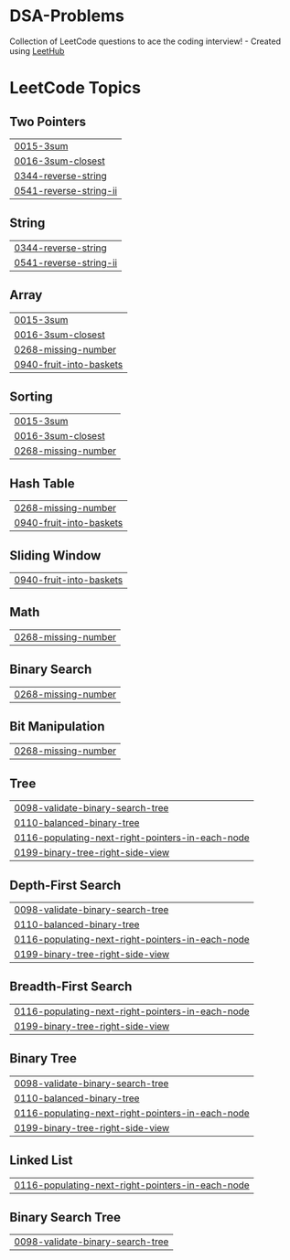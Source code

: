 # DSA-Problems
Collection of LeetCode questions to ace the coding interview! - Created using [LeetHub](https://github.com/QasimWani/LeetHub)

<!---LeetCode Topics Start-->
# LeetCode Topics
## Two Pointers
|  |
| ------- |
| [0015-3sum](https://github.com/Sai-Prasad567/DSA-Problems/tree/master/0015-3sum) |
| [0016-3sum-closest](https://github.com/Sai-Prasad567/DSA-Problems/tree/master/0016-3sum-closest) |
| [0344-reverse-string](https://github.com/Sai-Prasad567/DSA-Problems/tree/master/0344-reverse-string) |
| [0541-reverse-string-ii](https://github.com/Sai-Prasad567/DSA-Problems/tree/master/0541-reverse-string-ii) |
## String
|  |
| ------- |
| [0344-reverse-string](https://github.com/Sai-Prasad567/DSA-Problems/tree/master/0344-reverse-string) |
| [0541-reverse-string-ii](https://github.com/Sai-Prasad567/DSA-Problems/tree/master/0541-reverse-string-ii) |
## Array
|  |
| ------- |
| [0015-3sum](https://github.com/Sai-Prasad567/DSA-Problems/tree/master/0015-3sum) |
| [0016-3sum-closest](https://github.com/Sai-Prasad567/DSA-Problems/tree/master/0016-3sum-closest) |
| [0268-missing-number](https://github.com/Sai-Prasad567/DSA-Problems/tree/master/0268-missing-number) |
| [0940-fruit-into-baskets](https://github.com/Sai-Prasad567/DSA-Problems/tree/master/0940-fruit-into-baskets) |
## Sorting
|  |
| ------- |
| [0015-3sum](https://github.com/Sai-Prasad567/DSA-Problems/tree/master/0015-3sum) |
| [0016-3sum-closest](https://github.com/Sai-Prasad567/DSA-Problems/tree/master/0016-3sum-closest) |
| [0268-missing-number](https://github.com/Sai-Prasad567/DSA-Problems/tree/master/0268-missing-number) |
## Hash Table
|  |
| ------- |
| [0268-missing-number](https://github.com/Sai-Prasad567/DSA-Problems/tree/master/0268-missing-number) |
| [0940-fruit-into-baskets](https://github.com/Sai-Prasad567/DSA-Problems/tree/master/0940-fruit-into-baskets) |
## Sliding Window
|  |
| ------- |
| [0940-fruit-into-baskets](https://github.com/Sai-Prasad567/DSA-Problems/tree/master/0940-fruit-into-baskets) |
## Math
|  |
| ------- |
| [0268-missing-number](https://github.com/Sai-Prasad567/DSA-Problems/tree/master/0268-missing-number) |
## Binary Search
|  |
| ------- |
| [0268-missing-number](https://github.com/Sai-Prasad567/DSA-Problems/tree/master/0268-missing-number) |
## Bit Manipulation
|  |
| ------- |
| [0268-missing-number](https://github.com/Sai-Prasad567/DSA-Problems/tree/master/0268-missing-number) |
## Tree
|  |
| ------- |
| [0098-validate-binary-search-tree](https://github.com/Sai-Prasad567/DSA-Problems/tree/master/0098-validate-binary-search-tree) |
| [0110-balanced-binary-tree](https://github.com/Sai-Prasad567/DSA-Problems/tree/master/0110-balanced-binary-tree) |
| [0116-populating-next-right-pointers-in-each-node](https://github.com/Sai-Prasad567/DSA-Problems/tree/master/0116-populating-next-right-pointers-in-each-node) |
| [0199-binary-tree-right-side-view](https://github.com/Sai-Prasad567/DSA-Problems/tree/master/0199-binary-tree-right-side-view) |
## Depth-First Search
|  |
| ------- |
| [0098-validate-binary-search-tree](https://github.com/Sai-Prasad567/DSA-Problems/tree/master/0098-validate-binary-search-tree) |
| [0110-balanced-binary-tree](https://github.com/Sai-Prasad567/DSA-Problems/tree/master/0110-balanced-binary-tree) |
| [0116-populating-next-right-pointers-in-each-node](https://github.com/Sai-Prasad567/DSA-Problems/tree/master/0116-populating-next-right-pointers-in-each-node) |
| [0199-binary-tree-right-side-view](https://github.com/Sai-Prasad567/DSA-Problems/tree/master/0199-binary-tree-right-side-view) |
## Breadth-First Search
|  |
| ------- |
| [0116-populating-next-right-pointers-in-each-node](https://github.com/Sai-Prasad567/DSA-Problems/tree/master/0116-populating-next-right-pointers-in-each-node) |
| [0199-binary-tree-right-side-view](https://github.com/Sai-Prasad567/DSA-Problems/tree/master/0199-binary-tree-right-side-view) |
## Binary Tree
|  |
| ------- |
| [0098-validate-binary-search-tree](https://github.com/Sai-Prasad567/DSA-Problems/tree/master/0098-validate-binary-search-tree) |
| [0110-balanced-binary-tree](https://github.com/Sai-Prasad567/DSA-Problems/tree/master/0110-balanced-binary-tree) |
| [0116-populating-next-right-pointers-in-each-node](https://github.com/Sai-Prasad567/DSA-Problems/tree/master/0116-populating-next-right-pointers-in-each-node) |
| [0199-binary-tree-right-side-view](https://github.com/Sai-Prasad567/DSA-Problems/tree/master/0199-binary-tree-right-side-view) |
## Linked List
|  |
| ------- |
| [0116-populating-next-right-pointers-in-each-node](https://github.com/Sai-Prasad567/DSA-Problems/tree/master/0116-populating-next-right-pointers-in-each-node) |
## Binary Search Tree
|  |
| ------- |
| [0098-validate-binary-search-tree](https://github.com/Sai-Prasad567/DSA-Problems/tree/master/0098-validate-binary-search-tree) |
<!---LeetCode Topics End-->